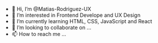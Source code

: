 - 👋 Hi, I’m @Matias-Rodriguez-UX
- 👀 I’m interested in Frontend Develope and UX Design
- 🌱 I’m currently learning HTML, CSS, JavaScript and React
- 💞️ I’m looking to collaborate on ...
- 📫 How to reach me ...

<!---
Matias-Rodriguez-UX/Matias-Rodriguez-UX is a ✨ special ✨ repository because its `README.md` (this file) appears on your GitHub profile.
You can click the Preview link to take a look at your changes.
--->
